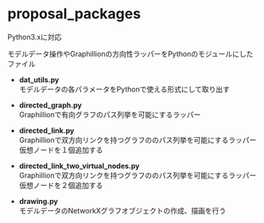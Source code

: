 # proposal_packages

Python3.xに対応

モデルデータ操作やGraphillionの方向性ラッパーをPythonのモジュールにしたファイル

* **dat_utils.py**  
モデルデータの各パラメータをPythonで使える形式にして取り出す

* **directed_graph.py**  
Graphillionで有向グラフのパス列挙を可能にするラッパー

* **directed_link.py**  
Graphillionで双方向リンクを持つグラフののパス列挙を可能にするラッパー  
仮想ノードを１個追加する

* **directed_link_two_virtual_nodes.py**  
Graphillionで双方向リンクを持つグラフののパス列挙を可能にするラッパー  
仮想ノードを２個追加する

* **drawing.py**  
モデルデータのNetworkXグラフオブジェクトの作成、描画を行う
